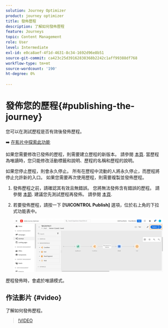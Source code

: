 ```yaml
---
solution: Journey Optimizer
product: journey optimizer
title: 發佈歷程
description: 了解如何發佈歷程
feature: Journeys
topic: Content Management
role: User
level: Intermediate
exl-id: e0ca8aef-4f1d-4631-8c34-1692d96e8b51
source-git-commit: ca423c25d39162838368b2242c1aff99388df768
workflow-type: tm+mt
source-wordcount: '190'
ht-degree: 0%

---
```


# 發佈您的歷程{#publishing-the-journey}

您可以在測試歷程是否有效後發佈歷程。

➡️ [在影片中探索此功能](#video)

如果您需要修改已發佈的歷程，則需要建立歷程的新版本。 請參閱 [本頁](../building-journeys/journey.md). 當歷程為唯讀時，您只能修改活動標籤和說明、歷程的名稱和歷程的說明。

如果您停止歷程，則會永久停止。 所有在歷程中流動的人將永久停止，而歷程將停止允許新的入口。 如果您需要再次使用歷程，則需要複製並發佈歷程。

1. 發佈歷程之前，請確認其有效且無錯誤。 您將無法發佈含有錯誤的歷程。 請參閱 [本節](../building-journeys/troubleshooting.md#checking-for-errors-before-testing). 建議您先測試歷程再發佈。 請參閱 [本頁](../building-journeys/testing-the-journey.md).
1. 若要發佈歷程，請按一下 **[!UICONTROL Publish]** 選項，位於右上角的下拉式功能表中。

   ![](assets/journeyuc1_18.png)

歷程發佈時，會處於唯讀模式。

## 作法影片 {#video}

了解如何發佈歷程。

>[!VIDEO](https://video.tv.adobe.com/v/334238?quality=12)